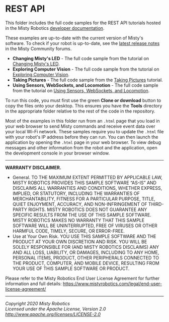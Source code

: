 # REST API

This folder includes the full code samples for the REST API tutorials hosted in the Misty Robotics [developer documentation](https://docs.mistyrobotics.com).

These examples are up-to-date with the current version of Misty's software. To check if your robot is up-to-date, see the [latest release notes](https://community.mistyrobotics.com/c/announcements/releases) in the Misty Community forums.

* __Changing Misty's LED__ - The full code sample from the tutorial on [Changing Misty's LED](https://docs.mistyrobotics.com/misty-ii/rest-api/tutorials/#changing-misty-s-led).
* __Exploring Computer Vision__ - The full code sample from the tutorial on [Exploring Computer Vision](https://docs.mistyrobotics.com/misty-ii/rest-api/tutorials/#exploring-computer-vision). 
* __Taking Pictures__ - The full code sample from the [Taking Pictures](https://docs.mistyrobotics.com/misty-ii/rest-api/tutorials/#taking-pictures) tutorial.
* __Using Sensors, WebSockets, and Locomotion__ - The full code sample from the tutorial on [Using Sensors, WebSockets, and Locomotion](https://docs.mistyrobotics.com/misty-ii/rest-api/tutorials/#using-sensors-websockets-and-locomotion).

To run this code, you must first use the green __Clone or download__ button to copy the files onto your desktop. This ensures you have the **Tools** directory in the appropriate folder relative to the rest of the code in the repository.

Most of the examples in this folder run from an `.html` page that you load in your web browser to send Misty commands and receive event data over your local Wi-Fi network. These samples require you to update the `.html` file with your robot's IP address before they can run. You can then launch the application by opening the `.html` page in your web browser. To view debug messages and other information from the robot and the application, open the development console in your browser window.

---

**WARRANTY DISCLAIMER.**

* General. TO THE MAXIMUM EXTENT PERMITTED BY APPLICABLE LAW, MISTY ROBOTICS PROVIDES THIS SAMPLE SOFTWARE “AS-IS” AND DISCLAIMS ALL WARRANTIES AND CONDITIONS, WHETHER EXPRESS, IMPLIED, OR STATUTORY, INCLUDING THE WARRANTIES OF MERCHANTABILITY, FITNESS FOR A PARTICULAR PURPOSE, TITLE, QUIET ENJOYMENT, ACCURACY, AND NON-INFRINGEMENT OF THIRD-PARTY RIGHTS. MISTY ROBOTICS DOES NOT GUARANTEE ANY SPECIFIC RESULTS FROM THE USE OF THIS SAMPLE SOFTWARE. MISTY ROBOTICS MAKES NO WARRANTY THAT THIS SAMPLE SOFTWARE WILL BE UNINTERRUPTED, FREE OF VIRUSES OR OTHER HARMFUL CODE, TIMELY, SECURE, OR ERROR-FREE.
* Use at Your Own Risk. YOU USE THIS SAMPLE SOFTWARE AND THE PRODUCT AT YOUR OWN DISCRETION AND RISK. YOU WILL BE SOLELY RESPONSIBLE FOR (AND MISTY ROBOTICS DISCLAIMS) ANY AND ALL LOSS, LIABILITY, OR DAMAGES, INCLUDING TO ANY HOME, PERSONAL ITEMS, PRODUCT, OTHER PERIPHERALS CONNECTED TO THE PRODUCT, COMPUTER, AND MOBILE DEVICE, RESULTING FROM YOUR USE OF THIS SAMPLE SOFTWARE OR PRODUCT.

Please refer to the Misty Robotics End User License Agreement for further information and full details: https://www.mistyrobotics.com/legal/end-user-license-agreement/

--- 

*Copyright 2020 Misty Robotics*<br>
*Licensed under the Apache License, Version 2.0*<br>
*http://www.apache.org/licenses/LICENSE-2.0*

